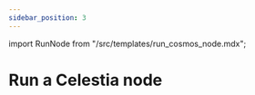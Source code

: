 ```yaml
---
sidebar_position: 3
---
```


import RunNode from "/src/templates/run_cosmos_node.mdx";


# Run a Celestia node

<RunNode />